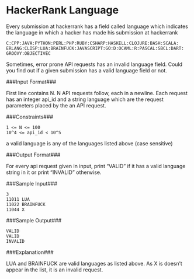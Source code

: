 HackerRank Language
===================
Every submission at hackerrank has a field called language which indicates the language in which a hacker has made his submission at hackerrank

```
C:CPP:JAVA:PYTHON:PERL:PHP:RUBY:CSHARP:HASKELL:CLOJURE:BASH:SCALA: ERLANG:CLISP:LUA:BRAINFUCK:JAVASCRIPT:GO:D:OCAML:R:PASCAL:SBCL:DART: GROOVY:OBJECTIVEC
```

Sometimes, error prone API requests has an invalid language field. Could you find out if a given submission has a valid language field or not.

###Input Format###

First line contains N. N API requests follow, each in a newline. Each request has an integer api_id and a string language which are the request parameters placed by the an API request.

###Constraints###

```
1 <= N <= 100  
10^4 <= api_id < 10^5  
```

a valid language is any of the languages listed above (case sensitive)

###Output Format###

For every api request given in input, print “VALID” if it has a valid language string in it or print “INVALID” otherwise.

###Sample Input###

```
3
11011 LUA
11022 BRAINFUCK
11044 X
```

###Sample Output###

```
VALID
VALID
INVALID
```

###Explanation###

LUA and BRAINFUCK are valid languages as listed above. As X is doesn’t appear in the list, it is an invalid request.